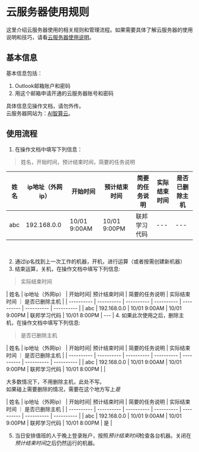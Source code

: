 # 云服务器使用规则

这里介绍云服务器使用的相关规则和管理流程。如果需要具体了解云服务器的使用说明和技巧，请看[云服务器使用说明](Tutorial.md)。
## 基本信息

基本信息包括：
1. Outlook邮箱账户和密码
2. 用这个邮箱申请开通的云服务器账号和密码

具体信息见操作文档，请勿外传。<br>
云服务器网站为：[AI智算云](https://ai.blsc.cn/)。

## 使用流程
1. 在操作文档中填写下列信息：
> 姓名，开始时间，预计结束时间，简要的任务说明

| 姓名 | ip地址（外网ip） | 开始时间| 预计结束时间 | 简要的任务说明 | 实际结束时间 | 是否已删除主机 |
| ---------- | ---------- | ---------- | ---------- | ---------- | ---------- | ---------- |
| abc | 192.168.0.0 | 10/01 9:00AM | 10/01 9:00PM | 联邦学习代码 | --- | --- |
<br>

2. 通过ip名找到上一次工作的机器，开机，进行运算（或者按需创建新机器）
3. 结束运算，关机，在操作文档中填写下列信息:
> 实际结束时间

|    姓名    | ip地址（外网ip） | 开始时间| 预计结束时间 | 简要的任务说明 | 实际结束时间 ｜ 是否已删除主机 |
| ---------- | ---------- | ---------- | ---------- | ---------- | ---------- | ---------- |
| abc | 192.168.0.0 | 10/01 9:00AM  | 10/01 9:00PM | 联邦学习代码 | 10/01 8:00PM | --- |
4. 如果此次使用之后，删除主机，在操作文档中填写下列信息:
> 是否已删除主机

|    姓名    | ip地址（外网ip） | 开始时间| 预计结束时间 | 简要的任务说明 | 实际结束时间 ｜ 是否已删除主机 |
| ---------- | ---------- | ---------- | ---------- | ---------- | ---------- | ---------- |
| abc | 192.168.0.0 | 10/01 9:00AM  | 10/01 9:00PM | 联邦学习代码 | 10/01 8:00PM |  |

大多数情况下，不用删除主机，此处不写。<br>
如果碰上需要删除的情况，需要在这个地方写上*是*

|    姓名    | ip地址（外网ip） | 开始时间| 预计结束时间 | 简要的任务说明 | 实际结束时间 ｜ 是否已删除主机 |
| ---------- | ---------- | ---------- | ---------- | ---------- | ---------- | ---------- |
| abc | 192.168.0.0 | 10/01 9:00AM  | 10/01 9:00PM | 联邦学习代码 | 10/01 8:00PM | 是 |

5. 当日安排值班的人于晚上登录账户，按照*预计结束时间*检查各台机器。关闭在*预计结束时间*之后仍然运行的机器。

